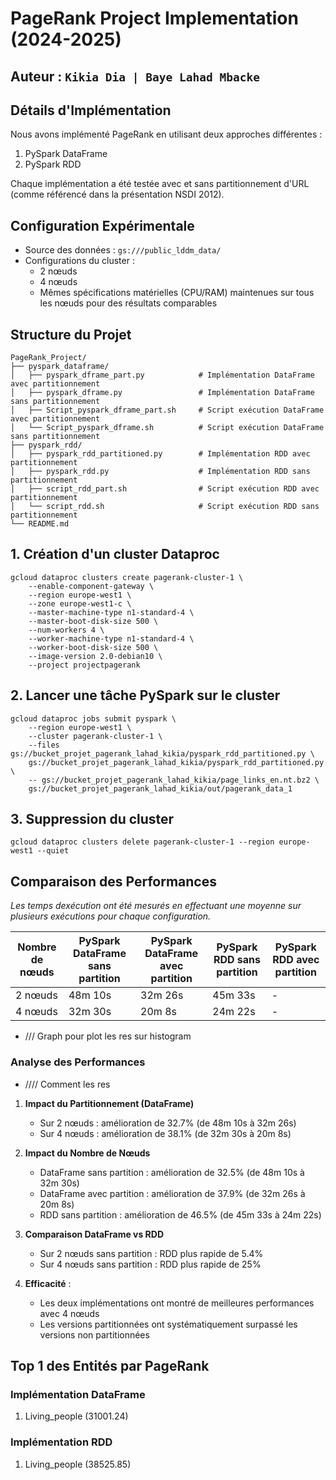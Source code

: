 # PageRank Project Implementation (2024-2025)
## Auteur :  `Kikia Dia | Baye Lahad Mbacke`

## Détails d'Implémentation
Nous avons implémenté PageRank en utilisant deux approches différentes :
1. PySpark DataFrame
2. PySpark RDD

Chaque implémentation a été testée avec et sans partitionnement d'URL (comme référencé dans la présentation NSDI 2012).

## Configuration Expérimentale
- Source des données : `gs:///public_lddm_data/`
- Configurations du cluster : 
  - 2 nœuds
  - 4 nœuds
  - Mêmes spécifications matérielles (CPU/RAM) maintenues sur tous les nœuds pour des résultats comparables
## Structure du Projet
```plaintext
PageRank_Project/
├── pyspark_dataframe/
│   ├── pyspark_dframe_part.py            # Implémentation DataFrame avec partitionnement
│   ├── pyspark_dframe.py                 # Implémentation DataFrame sans partitionnement
│   ├── Script_pyspark_dframe_part.sh     # Script exécution DataFrame avec partitionnement
│   └── Script_pyspark_dframe.sh          # Script exécution DataFrame sans partitionnement
├── pyspark_rdd/
│   ├── pyspark_rdd_partitioned.py        # Implémentation RDD avec partitionnement
│   ├── pyspark_rdd.py                    # Implémentation RDD sans partitionnement
│   ├── script_rdd_part.sh                # Script exécution RDD avec partitionnement
│   └── script_rdd.sh                     # Script exécution RDD sans partitionnement
└── README.md
```
## 1. Création d'un cluster Dataproc
```
gcloud dataproc clusters create pagerank-cluster-1 \
    --enable-component-gateway \
    --region europe-west1 \
    --zone europe-west1-c \
    --master-machine-type n1-standard-4 \
    --master-boot-disk-size 500 \
    --num-workers 4 \
    --worker-machine-type n1-standard-4 \
    --worker-boot-disk-size 500 \
    --image-version 2.0-debian10 \
    --project projectpagerank
```
## 2. Lancer une tâche PySpark sur le cluster
```
gcloud dataproc jobs submit pyspark \
    --region europe-west1 \
    --cluster pagerank-cluster-1 \
    --files gs://bucket_projet_pagerank_lahad_kikia/pyspark_rdd_partitioned.py \
    gs://bucket_projet_pagerank_lahad_kikia/pyspark_rdd_partitioned.py \
    -- gs://bucket_projet_pagerank_lahad_kikia/page_links_en.nt.bz2 \
    gs://bucket_projet_pagerank_lahad_kikia/out/pagerank_data_1
```
## 3. Suppression du cluster
```
gcloud dataproc clusters delete pagerank-cluster-1 --region europe-west1 --quiet
```
## Comparaison des Performances

*Les temps dexécution ont été mesurés en effectuant une moyenne sur plusieurs exécutions pour chaque configuration.*

| Nombre de nœuds | PySpark DataFrame sans partition | PySpark DataFrame avec partition | PySpark RDD sans partition | PySpark RDD avec partition |
|-----------------|----------------------------------|----------------------------------|---------------------------|---------------------------|
| 2 nœuds         | 48m 10s                         | 32m 26s                         | 45m 33s                   | -                         |
| 4 nœuds         | 32m 30s                         | 20m 8s                          | 24m 22s                   | -                         |

- /// Graph pour plot les res sur histogram 
### Analyse des Performances
 - //// Comment les res
1. **Impact du Partitionnement (DataFrame)**
   - Sur 2 nœuds : amélioration de 32.7% (de 48m 10s à 32m 26s)
   - Sur 4 nœuds : amélioration de 38.1% (de 32m 30s à 20m 8s)

2. **Impact du Nombre de Nœuds**
   - DataFrame sans partition : amélioration de 32.5% (de 48m 10s à 32m 30s)
   - DataFrame avec partition : amélioration de 37.9% (de 32m 26s à 20m 8s)
   - RDD sans partition : amélioration de 46.5% (de 45m 33s à 24m 22s)

3. **Comparaison DataFrame vs RDD**
   - Sur 2 nœuds sans partition : RDD plus rapide de 5.4%
   - Sur 4 nœuds sans partition : RDD plus rapide de 25%

3. **Efficacité** :
   - Les deux implémentations ont montré de meilleures performances avec 4 nœuds
   - Les versions partitionnées ont systématiquement surpassé les versions non partitionnées

## Top 1 des Entités par PageRank

### Implémentation DataFrame
1. Living_people (31001.24)

### Implémentation RDD
1. Living_people (38525.85)




